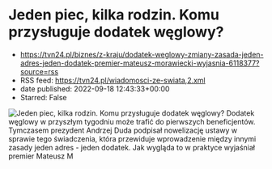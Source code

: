 # Jeden piec, kilka rodzin. Komu przysługuje dodatek węglowy?
 - https://tvn24.pl/biznes/z-kraju/dodatek-weglowy-zmiany-zasada-jeden-adres-jeden-dodatek-premier-mateusz-morawiecki-wyjasnia-6118377?source=rss
 - RSS feed: https://tvn24.pl/wiadomosci-ze-swiata,2.xml
 - date published: 2022-09-18 12:43:33+00:00
 - Starred: False

<img alt="Jeden piec, kilka rodzin. Komu przysługuje dodatek węglowy?" src="https://tvn24.pl/najnowsze/cdn-zdjecie-i08z98-jaczew-wies-budynki-miasteczko-domy-6112443/alternates/LANDSCAPE_1280" />
    Dodatek węglowy w przyszłym tygodniu może trafić do pierwszych beneficjentów. Tymczasem prezydent Andrzej Duda podpisał nowelizację ustawy w sprawie tego świadczenia, która przewiduje wprowadzenie między innymi zasady jeden adres - jeden dodatek. Jak wygląda to w praktyce wyjaśniał premier Mateusz M
